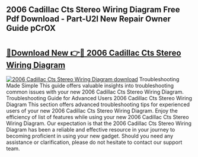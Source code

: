 ## 2006 Cadillac Cts Stereo Wiring Diagram Free Pdf Download - Part-U2l New Repair Owner Guide pCrOX

# <h2><a href="http://dfovvv.blite.top/?on=2006+Cadillac+Cts+Stereo+Wiring+Diagram">🔗Download New 👉🔴 2006 Cadillac Cts Stereo Wiring Diagram</a></h2>

[![2006 Cadillac Cts Stereo Wiring Diagram download](https://i.imgur.com/lujVjoI.png)](http://dfovvv.blite.top/?on=2006+Cadillac+Cts+Stereo+Wiring+Diagram)
Troubleshooting Made Simple This guide offers valuable insights into troubleshooting common issues with your new 2006 Cadillac Cts Stereo Wiring Diagram. Troubleshooting Guide for Advanced Users 2006 Cadillac Cts Stereo Wiring Diagram This section offers advanced troubleshooting tips for experienced users of your new 2006 Cadillac Cts Stereo Wiring Diagram. Enjoy the efficiency of list of features while using your new 2006 Cadillac Cts Stereo Wiring Diagram. Our expectation is that the 2006 Cadillac Cts Stereo Wiring Diagram has been a reliable and effective resource in your journey to becoming proficient in using your new gadget. Should you need any assistance or clarification, please do not hesitate to contact our support team.
